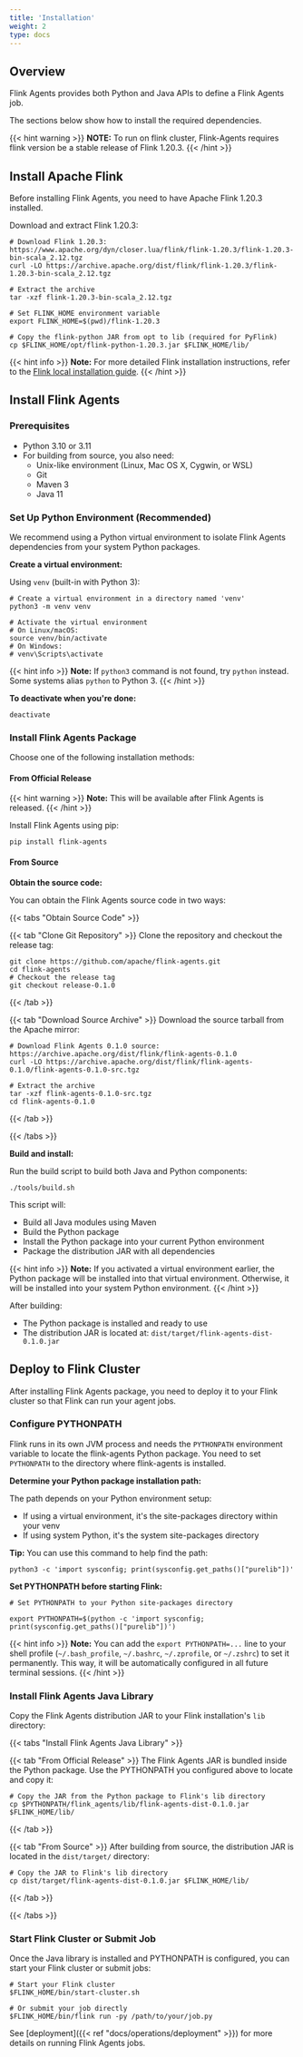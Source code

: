```yaml
---
title: 'Installation'
weight: 2
type: docs
---
```

<!--
Licensed to the Apache Software Foundation (ASF) under one
or more contributor license agreements.  See the NOTICE file
distributed with this work for additional information
regarding copyright ownership.  The ASF licenses this file
to you under the Apache License, Version 2.0 (the
"License"); you may not use this file except in compliance
with the License.  You may obtain a copy of the License at

  http://www.apache.org/licenses/LICENSE-2.0

Unless required by applicable law or agreed to in writing,
software distributed under the License is distributed on an
"AS IS" BASIS, WITHOUT WARRANTIES OR CONDITIONS OF ANY
KIND, either express or implied.  See the License for the
specific language governing permissions and limitations
under the License.
-->

## Overview
Flink Agents provides both Python and Java APIs to define a Flink Agents job.

The sections below show how to install the required dependencies.

{{< hint warning >}}
__NOTE:__ To run on flink cluster, Flink-Agents requires flink version be a stable release of Flink 1.20.3.
{{< /hint >}}

## Install Apache Flink

Before installing Flink Agents, you need to have Apache Flink 1.20.3 installed.

Download and extract Flink 1.20.3:

```shell
# Download Flink 1.20.3: https://www.apache.org/dyn/closer.lua/flink/flink-1.20.3/flink-1.20.3-bin-scala_2.12.tgz
curl -LO https://archive.apache.org/dist/flink/flink-1.20.3/flink-1.20.3-bin-scala_2.12.tgz

# Extract the archive
tar -xzf flink-1.20.3-bin-scala_2.12.tgz

# Set FLINK_HOME environment variable
export FLINK_HOME=$(pwd)/flink-1.20.3

# Copy the flink-python JAR from opt to lib (required for PyFlink)
cp $FLINK_HOME/opt/flink-python-1.20.3.jar $FLINK_HOME/lib/
```

{{< hint info >}}
**Note:** For more detailed Flink installation instructions, refer to the [Flink local installation guide](https://nightlies.apache.org/flink/flink-docs-release-1.20/docs/try-flink/local_installation/).
{{< /hint >}}

## Install Flink Agents

### Prerequisites

* Python 3.10 or 3.11
* For building from source, you also need:
  - Unix-like environment (Linux, Mac OS X, Cygwin, or WSL)
  - Git
  - Maven 3
  - Java 11

### Set Up Python Environment (Recommended)

We recommend using a Python virtual environment to isolate Flink Agents dependencies from your system Python packages.

**Create a virtual environment:**

Using `venv` (built-in with Python 3):
```shell
# Create a virtual environment in a directory named 'venv'
python3 -m venv venv

# Activate the virtual environment
# On Linux/macOS:
source venv/bin/activate
# On Windows:
# venv\Scripts\activate
```

{{< hint info >}}
**Note:** If `python3` command is not found, try `python` instead. Some systems alias `python` to Python 3.
{{< /hint >}}

**To deactivate when you're done:**
```shell
deactivate
```

### Install Flink Agents Package

Choose one of the following installation methods:

#### From Official Release

{{< hint warning >}}
__Note:__ This will be available after Flink Agents is released.
{{< /hint >}}

Install Flink Agents using pip:

```shell
pip install flink-agents
```

#### From Source

**Obtain the source code:**

You can obtain the Flink Agents source code in two ways:

{{< tabs "Obtain Source Code" >}}

{{< tab "Clone Git Repository" >}}
Clone the repository and checkout the release tag:

```shell
git clone https://github.com/apache/flink-agents.git
cd flink-agents
# Checkout the release tag
git checkout release-0.1.0
```
{{< /tab >}}

{{< tab "Download Source Archive" >}}
Download the source tarball from the Apache mirror:

```shell
# Download Flink Agents 0.1.0 source: https://archive.apache.org/dist/flink/flink-agents-0.1.0
curl -LO https://archive.apache.org/dist/flink/flink-agents-0.1.0/flink-agents-0.1.0-src.tgz

# Extract the archive
tar -xzf flink-agents-0.1.0-src.tgz
cd flink-agents-0.1.0
```
{{< /tab >}}

{{< /tabs >}}

**Build and install:**

Run the build script to build both Java and Python components:

```shell
./tools/build.sh
```

This script will:
- Build all Java modules using Maven
- Build the Python package
- Install the Python package into your current Python environment
- Package the distribution JAR with all dependencies

{{< hint info >}}
**Note:** If you activated a virtual environment earlier, the Python package will be installed into that virtual environment. Otherwise, it will be installed into your system Python environment.
{{< /hint >}}

After building:
- The Python package is installed and ready to use
- The distribution JAR is located at: `dist/target/flink-agents-dist-0.1.0.jar`


## Deploy to Flink Cluster

After installing Flink Agents package, you need to deploy it to your Flink cluster so that Flink can run your agent jobs.

### Configure PYTHONPATH

Flink runs in its own JVM process and needs the `PYTHONPATH` environment variable to locate the flink-agents Python package. You need to set `PYTHONPATH` to the directory where flink-agents is installed.

**Determine your Python package installation path:**

The path depends on your Python environment setup:
- If using a virtual environment, it's the site-packages directory within your venv
- If using system Python, it's the system site-packages directory

**Tip:** You can use this command to help find the path:
```shell
python3 -c 'import sysconfig; print(sysconfig.get_paths()["purelib"])'
```

**Set PYTHONPATH before starting Flink:**

```shell
# Set PYTHONPATH to your Python site-packages directory

export PYTHONPATH=$(python -c 'import sysconfig; print(sysconfig.get_paths()["purelib"])')
```

{{< hint info >}}
**Note:** You can add the `export PYTHONPATH=...` line to your shell profile (`~/.bash_profile`, `~/.bashrc`, `~/.zprofile`, or `~/.zshrc`) to set it permanently. This way, it will be automatically configured in all future terminal sessions.
{{< /hint >}}

### Install Flink Agents Java Library

Copy the Flink Agents distribution JAR to your Flink installation's `lib` directory:

{{< tabs "Install Flink Agents Java Library" >}}

{{< tab "From Official Release" >}}
The Flink Agents JAR is bundled inside the Python package. Use the PYTHONPATH you configured above to locate and copy it:

```shell
# Copy the JAR from the Python package to Flink's lib directory
cp $PYTHONPATH/flink_agents/lib/flink-agents-dist-0.1.0.jar $FLINK_HOME/lib/
```

{{< /tab >}}

{{< tab "From Source" >}}
After building from source, the distribution JAR is located in the `dist/target/` directory:

```shell
# Copy the JAR to Flink's lib directory
cp dist/target/flink-agents-dist-0.1.0.jar $FLINK_HOME/lib/
```
{{< /tab >}}

{{< /tabs >}}

### Start Flink Cluster or Submit Job

Once the Java library is installed and PYTHONPATH is configured, you can start your Flink cluster or submit jobs:

```shell
# Start your Flink cluster
$FLINK_HOME/bin/start-cluster.sh

# Or submit your job directly
$FLINK_HOME/bin/flink run -py /path/to/your/job.py
```

See [deployment]({{< ref "docs/operations/deployment" >}}) for more details on running Flink Agents jobs.